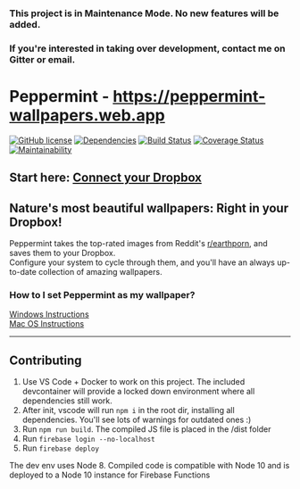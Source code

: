 ### This project is in Maintenance Mode. No new features will be added. 
### If you're interested in taking over development, contact me on Gitter or email.

# Peppermint - https://peppermint-wallpapers.web.app

[![GitHub license](https://img.shields.io/badge/license-MIT-blue.svg)](https://raw.githubusercontent.com/nielsmaerten/peppermint/master/LICENSE)
[![Dependencies](https://david-dm.org/nielsmaerten/peppermint.svg)](https://david-dm.org/nielsmaerten/peppermint)
[![Build Status](https://travis-ci.org/nielsmaerten/peppermint.svg?branch=master)](https://travis-ci.org/nielsmaerten/peppermint)
[![Coverage Status](https://coveralls.io/repos/github/nielsmaerten/peppermint/badge.svg?branch=master)](https://coveralls.io/github/nielsmaerten/peppermint?branch=master)
[![Maintainability](https://api.codeclimate.com/v1/badges/b28fed4ace7959d2e8c7/maintainability)](https://codeclimate.com/github/nielsmaerten/peppermint/maintainability)

## Start here: [**Connect your Dropbox**](https://peppermint-wallpapers.web.app)
## Nature's most beautiful wallpapers: Right in your Dropbox!

Peppermint takes the top-rated images from Reddit's [r/earthporn](https://reddit.com/r/earthporn), and saves them to your Dropbox.  
Configure your system to cycle through them, and you'll have an always up-to-date collection of amazing wallpapers.

### How to I set Peppermint as my wallpaper?
[Windows Instructions](https://www.google.com/search?q=wallpaper+slideshow+windows)  
[Mac OS Instructions](https://www.google.com/search?q=wallpaper+slideshow+mac+os)

---
## Contributing
1. Use VS Code + Docker to work on this project. The included devcontainer will provide a locked down environment where all dependencies still work.
2. After init, vscode will run `npm i` in the root dir, installing all dependencies. You'll see lots of warnings for outdated ones :)
3. Run `npm run build`. The compiled JS file is placed in the /dist folder
4. Run `firebase login --no-localhost`
5. Run `firebase deploy`

The dev env uses Node 8. Compiled code is compatible with Node 10 and is deployed to a Node 10 instance for Firebase Functions